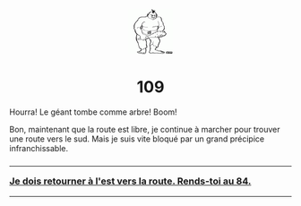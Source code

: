 <html><head>
<title>Sam le chevalier sans cheval</title>
<link rel="stylesheet" type="text/css" href="../images/m.css">
</head><body>
<center>
<img src="../images/geant.png"  height="80" width="80"> 
<h1>109</h1></center>
<p>Hourra! Le géant tombe comme arbre! Boom!<p>Bon, maintenant que la route est libre, je continue à marcher pour trouver une route vers le sud. Mais je suis vite bloqué par un grand précipice infranchissable. </p>
<h3>
<hr><a  href="84.html">Je dois retourner à l'est vers la route. Rends-toi au 84.</a>
</h3>
<hr>
<body>
